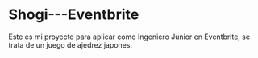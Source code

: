 # Shogi---Eventbrite
Este es mi proyecto para aplicar como Ingeniero Junior en Eventbrite, se trata de un juego de ajedrez japones.
